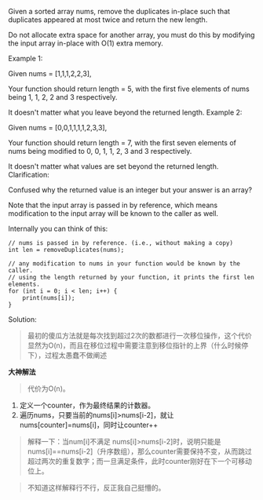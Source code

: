 Given a sorted array nums, remove the duplicates in-place such that duplicates appeared at most twice and return the new length.

Do not allocate extra space for another array, you must do this by modifying the input array in-place with O(1) extra memory.

Example 1:

Given nums = [1,1,1,2,2,3],

Your function should return length = 5, with the first five elements of nums being 1, 1, 2, 2 and 3 respectively.

It doesn't matter what you leave beyond the returned length.
Example 2:

Given nums = [0,0,1,1,1,1,2,3,3],

Your function should return length = 7, with the first seven elements of nums being modified to 0, 0, 1, 1, 2, 3 and 3 respectively.

It doesn't matter what values are set beyond the returned length.
Clarification:

Confused why the returned value is an integer but your answer is an array?

Note that the input array is passed in by reference, which means modification to the input array will be known to the caller as well.

Internally you can think of this:

```
// nums is passed in by reference. (i.e., without making a copy)
int len = removeDuplicates(nums);

// any modification to nums in your function would be known by the caller.
// using the length returned by your function, it prints the first len elements.
for (int i = 0; i < len; i++) {
    print(nums[i]);
}
```

Solution:<br>
> 最初的傻瓜方法就是每次找到超过2次的数都进行一次移位操作，这个代价显然为O(n)，而且在移位过程中需要注意到移位指针的上界（什么时候停下），过程太愚蠢不做阐述

**大神解法**<br>
> 代价为O(n)。
1. 定义一个counter，作为最终结果的计数器。
2. 遍历nums，只要当前的nums[i]>nums[i-2]，就让nums[counter]=nums[i]，同时让counter++

> 解释一下：当num[i]不满足 nums[i]>nums[i-2]时，说明只能是nums[i]==nums[i-2]（升序数组），那么counter需要保持不变，从而跳过超过两次的重复数字；而一旦满足条件，此时counter刚好在下一个可移动位上。

> 不知道这样解释行不行，反正我自己挺懵的。
